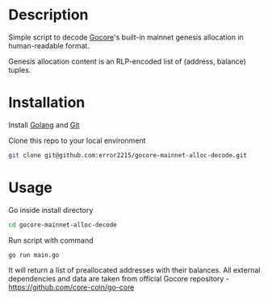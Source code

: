  # Description
Simple script to decode [Gocore](https://github.com/core-coin/go-core)'s built-in mainnet genesis allocation in human-readable format.

Genesis allocation content is an RLP-encoded list of (address, balance) tuples.

# Installation

Install [Golang](https://go.dev/doc/install) and [Git](https://github.com/git-guides/install-git)

Clone this repo to your local environment

```bash
git clone git@github.com:error2215/gocore-mainnet-alloc-decode.git
```

# Usage
Go inside install directory
```bash
cd gocore-mainnet-alloc-decode
```

Run script with command 

```bash
go run main.go
```

It will return a list of preallocated addresses with their balances. All external dependencies and data are taken from official Gocore repository - https://github.com/core-coin/go-core